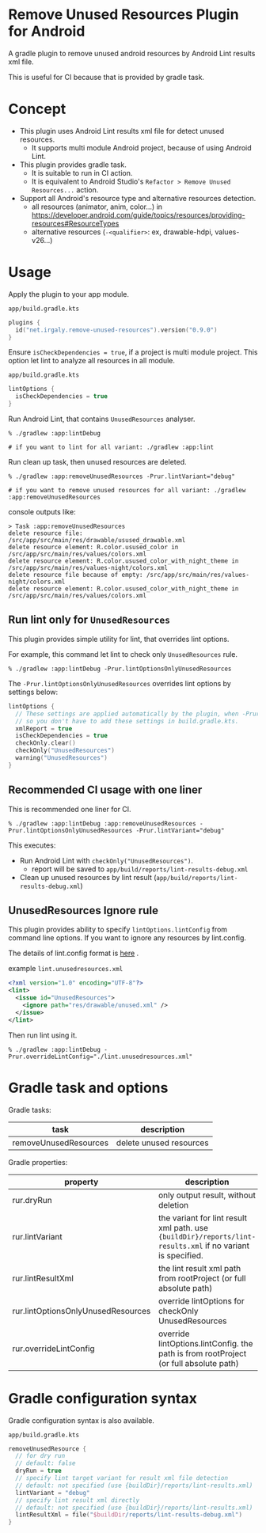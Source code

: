 # Remove Unused Resources Plugin for Android

A gradle plugin to remove unused android resources by Android Lint results xml file.

This is useful for CI because that is provided by gradle task.

# Concept

* This plugin uses Android Lint results xml file for detect unused resources.
  * It supports multi module Android project, because of using Android Lint.
* This plugin provides gradle task.
  * It is suitable to run in CI action.
  * It is equivalent to Android Studio's `Refactor > Remove Unused Resources...` action.
* Support all Android's resource type and alternative resources detection.
  * all resources (animator, anim, color...)
    in https://developer.android.com/guide/topics/resources/providing-resources#ResourceTypes
  * alternative resources (`-<qualifier>`: ex, drawable-hdpi, values-v26...)

# Usage

Apply the plugin to your app module.

`app/build.gradle.kts`

```kotlin
plugins {
  id("net.irgaly.remove-unused-resources").version("0.9.0")
}
```

Ensure `isCheckDependencies = true`, if a project is multi module project. This option let lint to
analyze all resources in all module.

`app/build.gradle.kts`

```kotlin
lintOptions {
  isCheckDependencies = true
}
```

Run Android Lint, that contains `UnusedResources` analyser.

```shell
% ./gradlew :app:lintDebug

# if you want to lint for all variant: ./gradlew :app:lint
```

Run clean up task, then unused resources are deleted.

```shell
% ./gradlew :app:removeUnusedResources -Prur.lintVariant="debug"

# if you want to remove unused resources for all variant: ./gradlew :app:removeUnusedResources
```

console outputs like:

```shell
> Task :app:removeUnusedResources
delete resource file: /src/app/src/main/res/drawable/usused_drawable.xml
delete resource element: R.color.usused_color in /src/app/src/main/res/values/colors.xml
delete resource element: R.color.usused_color_with_night_theme in /src/app/src/main/res/values-night/colors.xml
delete resource file because of empty: /src/app/src/main/res/values-night/colors.xml
delete resource element: R.color.usused_color_with_night_theme in /src/app/src/main/res/values/colors.xml
```

## Run lint only for `UnusedResources`

This plugin provides simple utility for lint, that overrides lint options.

For example, this command let lint to check only `UnusedResources` rule.

```shell
% ./gradlew :app:lintDebug -Prur.lintOptionsOnlyUnusedResources
```

The `-Prur.lintOptionsOnlyUnusedResources` overrides lint options by settings below:

```kotlin
lintOptions {
  // These settings are applied automatically by the plugin, when -Prur.lintOptionsOnlyUnusedResources is specified,
  // so you don't have to add these settings in build.gradle.kts.
  xmlReport = true
  isCheckDependencies = true
  checkOnly.clear()
  checkOnly("UnusedResources")
  warning("UnusedResources")
}
```

## Recommended CI usage with one liner

This is recommended one liner for CI.

```shell
% ./gradlew :app:lintDebug :app:removeUnusedResources -Prur.lintOptionsOnlyUnusedResources -Prur.lintVariant="debug"
```

This executes:

* Run Android Lint with `checkOnly("UnusedResources")`.
  * report will be saved to `app/build/reports/lint-results-debug.xml`
* Clean up unused resources by lint result (`app/build/reports/lint-results-debug.xml`)

## UnusedResources Ignore rule

This plugin provides ability to specify `lintOptions.lintConfig` from command line options. If you
want to ignore any resources by lint.config.

The details of lint.config format
is [here](https://googlesamples.github.io/android-custom-lint-rules/user-guide.html#configuringusinglint.xmlfiles/samplelint.xmlfile)
.

example `lint.unusedresources.xml`

```xml
<?xml version="1.0" encoding="UTF-8"?>
<lint>
  <issue id="UnusedResources">
    <ignore path="res/drawable/unused.xml" />
  </issue>
</lint>
```

Then run lint using it.

```shell
% ./gradlew :app:lintDebug -Prur.overrideLintConfig="./lint.unusedresources.xml"
```

# Gradle task and options

Gradle tasks:

| task | description |
| --- | --- |
| removeUnusedResources | delete unused resources |

Gradle properties:

| property | description | example |
| --- | --- | --- |
| rur.dryRun | only output result, without deletion | `./gradlew :app:removeUnusedResouces -Prur.dryRun` |
| rur.lintVariant | the variant for lint result xml path. use `{buildDir}/reports/lint-results.xml` if no variant is specified. | `./gradlew :app:removeUnusedResources -Prur.lintVariant=debug` |
| rur.lintResultXml | the lint result xml path from rootProject (or full absolute path) | `./gradlew :app:removeUnusedResources -Prur.lintResultXml="./app/build/reports/lint-results-debug.xml"` |
| rur.lintOptionsOnlyUnusedResources | override lintOptions for checkOnly UnusedResources | `./gradlew :app:lintDebug -Prur.lintOptionsOnlyUnusedResources`
| rur.overrideLintConfig | override lintOptions.lintConfig. the path is from rootProject (or full absolute path) | `./gradlew :app:lintDebug -Prur.overrideLintConfig="./lint.unusedresources.xml"`

# Gradle configuration syntax

Gradle configuration syntax is also available.

`app/build.gradle.kts`

```kotlin
removeUnusedResource {
  // for dry run
  // default: false
  dryRun = true
  // specify lint target variant for result xml file detection
  // default: not specified (use {buildDir}/reports/lint-results.xml)
  lintVariant = "debug"
  // specify lint result xml directly
  // default: not specified (use {buildDir}/reports/lint-results.xml)
  lintResultXml = file("$buildDir/reports/lint-results-debug.xml")
}
```
